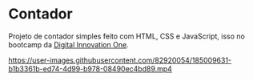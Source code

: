 # Contador
Projeto de contador simples feito com HTML, CSS e JavaScript, isso no bootcamp da [Digital Innovation One](dio.me).


https://user-images.githubusercontent.com/82920054/185009631-b1b3361b-ed74-4d99-b978-08490ec4bd89.mp4

